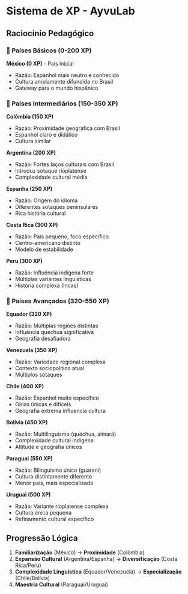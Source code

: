 # Sistema de XP - AyvuLab

## Raciocínio Pedagógico

### 🌟 Países Básicos (0-200 XP)
**México (0 XP)** - País inicial
- Razão: Espanhol mais neutro e conhecido
- Cultura amplamente difundida no Brasil
- Gateway para o mundo hispânico

### 🌟 Países Intermediários (150-350 XP)
**Colômbia (150 XP)** 
- Razão: Proximidade geográfica com Brasil
- Espanhol claro e didático
- Cultura similar

**Argentina (200 XP)**
- Razão: Fortes laços culturais com Brasil
- Introduz sotaque rioplatense
- Complexidade cultural média

**Espanha (250 XP)**
- Razão: Origem do idioma
- Diferentes sotaques peninsulares
- Rica história cultural

**Costa Rica (300 XP)**
- Razão: País pequeno, foco específico
- Centro-americano distinto
- Modelo de estabilidade

**Peru (300 XP)**
- Razão: Influência indígena forte
- Múltiplas variantes linguísticas
- História complexa (Incas)

### 🌟 Países Avançados (320-550 XP)
**Equador (320 XP)**
- Razão: Múltiplas regiões distintas
- Influência quéchua significativa
- Geografia desafiadora

**Venezuela (350 XP)**
- Razão: Variedade regional complexa
- Contexto sociopolítico atual
- Múltiplos sotaques

**Chile (400 XP)**
- Razão: Espanhol muito específico
- Gírias únicas e difíceis
- Geografia extrema influencia cultura

**Bolívia (450 XP)**
- Razão: Multilinguismo (quéchua, aimará)
- Complexidade cultural indígena
- Altitude e geografia únicos

**Paraguai (550 XP)**
- Razão: Bilinguismo único (guarani)
- Cultura distintamente diferente
- Menor país, mais especializado

**Uruguai (500 XP)**
- Razão: Variante rioplatense complexa
- Cultura única pequena
- Refinamento cultural específico

## Progressão Lógica
1. **Familiarização** (México) → **Proximidade** (Colômbia) 
2. **Expansão Cultural** (Argentina/Espanha) → **Diversificação** (Costa Rica/Peru)
3. **Complexidade Linguística** (Equador/Venezuela) → **Especialização** (Chile/Bolívia)
4. **Maestria Cultural** (Paraguai/Uruguai)
